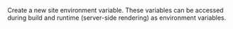 Create a new site environment variable. These variables can be accessed during build and runtime (server-side rendering) as environment variables.